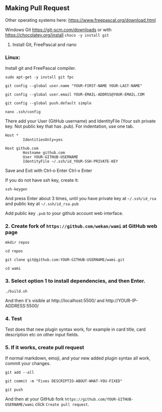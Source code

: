 ## Making Pull Request

Other operating systems here: https://www.freepascal.org/download.html

Windows Git https://git-scm.com/downloads or with https://chocolatey.org/install `choco -y install git`


1. Install Git, FreePascal and nano

### Linux:

Install git and FreePascal compiler.


```
sudo apt-get -y install git fpc

git config --global user.name "YOUR-FIRST-NAME YOUR-LAST-NAME"

git config --global user.email YOUR-EMAIL-ADDRSS@YOUR-EMAIL.COM

git config --global push.default simple

nano .ssh/config
```
There add your User (GitHub username) and IdentityFile (Your ssh private key. Not public key that has .pub).
For indentation, use one tab.
```
Host *
        IdentitiesOnly=yes

Host github.com
        Hostname github.com
        User YOUR-GITHUB-USERNAME
        IdentityFile ~/.ssh/id_YOUR-SSH-PRIVATE-KEY
```
Save and Exit with Ctrl-o Enter Ctrl-x Enter

If you do not have ssh key, create it:
```
ssh-keygen
```
And press Enter about 3 times, until you have private key at `~/.ssh/id_rsa` and public key at `~/.ssh/id_rsa.pub`

Add public key `.pub` to your github account web interface.

### 2. Create fork of `https://github.com/wekan/wami` at GitHub web page

```
mkdir repos

cd repos

git clone git@github.com:YOUR-GITHUB-USERNAME/wami.git

cd wami
```
### 3. Select option 1 to install dependencies, and then Enter.
```
./build.sh
```
And then it's visible at http://localhost:5500/ and http://YOUR-IP-ADDRESS:5500/

### 4. Test

Test does that new plugin syntax work, for example in card title, card description etc on other input fields.

### 5. If it works, create pull request

If normal markdown, emoji, and your new added plugin syntax all work, commit your changes.
```
git add --all

git commit -m "Fixes DESCRIPTIO-ABOUT-WHAT-YOU-FIXED"

git push
```
And then at your GitHub fork `https://github.com/YOUR-GITHUB-USERNAME/wami` click `Create pull request`.

